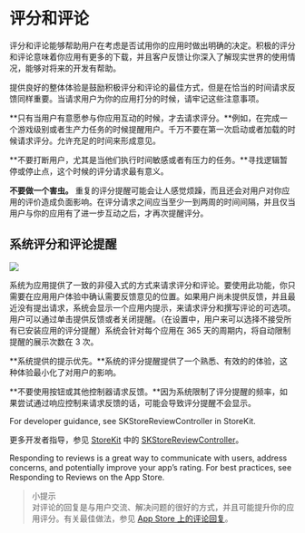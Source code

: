 # 评分和评论

评分和评论能够帮助用户在考虑是否试用你的应用时做出明确的决定。积极的评分和评论意味着你应用有更多的下载，并且客户反馈让你深入了解现实世界的使用情况，能够对将来的开发有帮助。

提供良好的整体体验是鼓励积极评分和评论的最佳方式，但是在恰当的时间请求反馈同样重要。当请求用户为你的应用打分的时候，请牢记这些注意事项。

**只有当用户有意愿参与你应用互动的时候，才去请求评分。**例如，在完成一个游戏级别或者生产力任务的时候提醒用户。千万不要在第一次启动或者加载的时候请求评分。允许充足的时间来形成意见。

**不要打断用户，尤其是当他们执行时间敏感或者有压力的任务。**寻找逻辑暂停或停止点，这个时候的评分请求最有意义。

**不要做一个害虫。** 重复的评分提醒可能会让人感觉烦躁，而且还会对用户对你应用的评价造成负面影响。在评分请求之间应当至少一到两周的时间间隔，并且仅当用户与你的应用有了进一步互动之后，才再次提醒评分。

## 系统评分和评论提醒

<img src="https://developer.apple.com/ios/human-interface-guidelines/images/AppRating.png"/>

系统为应用提供了一致的非侵入式的方式来请求评分和评论。要使用此功能，你只需要在应用用户体验中确认需要反馈意见的位置。如果用户尚未提供反馈，并且最近没有提出请求，系统会显示一个应用内提示，来请求评分和撰写评论的可选项。用户可以通过单击提供反馈或者关闭提醒。（在设置中，用户来可以选择不接受所有已安装应用的评分提醒）系统会针对每个应用在 365 天的周期内，将自动限制提醒的展示次数在 3 次。

**系统提供的提示优先。**系统的评分提醒提供了一个熟悉、有效的的体验，这种体验最小化了对用户的影响。

**不要使用按钮或其他控制器请求反馈。**因为系统限制了评分提醒的频率，如果尝试通过响应控制来请求反馈的话，可能会导致评分提醒不会显示。

For developer guidance, see SKStoreReviewController in StoreKit.

更多开发者指导，参见 [StoreKit](https://developer.apple.com/reference/storekit) 中的 [SKStoreReviewController](https://developer.apple.com/reference/storekit/skstorereviewcontroller)。

Responding to reviews is a great way to communicate with users, address concerns, and potentially improve your app’s rating. For best practices, see Responding to Reviews on the App Store.

>小提示  
>对评论的回复是与用户交流、解决问题的很好的方式，并且可能提升你的应用评分。有关最佳做法，参见 [App Store 上的评论回复](https://developer.apple.com/app-store/responding-to-reviews/)。

